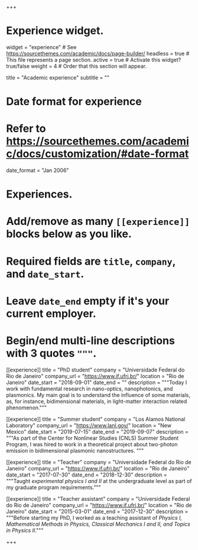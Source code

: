 +++
# Experience widget.
widget = "experience"  # See https://sourcethemes.com/academic/docs/page-builder/
headless = true  # This file represents a page section.
active = true  # Activate this widget? true/false
weight = 4  # Order that this section will appear.

title = "Academic experience"
subtitle = ""

# Date format for experience
#   Refer to https://sourcethemes.com/academic/docs/customization/#date-format
date_format = "Jan 2006"

# Experiences.
#   Add/remove as many `[[experience]]` blocks below as you like.
#   Required fields are `title`, `company`, and `date_start`.
#   Leave `date_end` empty if it's your current employer.
#   Begin/end multi-line descriptions with 3 quotes `"""`.

[[experience]]
  title = "PhD student"
  company = "Universidade Federal do Rio de Janeiro"
  company_url = "https://www.if.ufrj.br/"
  location = "Rio de Janeiro"
  date_start = "2018-09-01"
  date_end = ""
  description = """Today I work with fundamental research in nano-optics, nanophotonics, and plasmonics. My main goal is to understand the influence of some materials, as, for instance, bidimensional materials, in light-matter interaction related phenomenon."""

[[experience]]
  title = "Summer student"
  company = "Los Alamos National Laboratory"
  company_url = "https://www.lanl.gov/"
  location = "New Mexico"
  date_start = "2019-07-15"
  date_end = "2019-09-07"
  description = """As part of the Center for Nonlinear Studies (CNLS) Summer Student Program, I was hired to work in a theoretical project about two-photon emission in bidimensional plasmonic nanostructures.
  """

[[experience]]
  title = "Teacher"
  company = "Universidade Federal do Rio de Janeiro"
  company_url = "https://www.if.ufrj.br/"
  location = "Rio de Janeiro"
  date_start = "2017-07-30"
  date_end = "2018-12-30"
  description = """Taught *experimental physics I and II* at the undergraduate level as part of my graduate program requirements."""

[[experience]]
  title = "Teacher assistant"
  company = "Universidade Federal do Rio de Janeiro"
  company_url = "https://www.if.ufrj.br/"
  location = "Rio de Janeiro"
  date_start = "2015-03-01"
  date_end = "2017-12-30"
  description = """Before starting my PhD, I worked as a teaching assistant of *Physics I, Mathematical Methods in Physics, Classical Mechanics I and II, and Topics in Physics II*."""

+++
